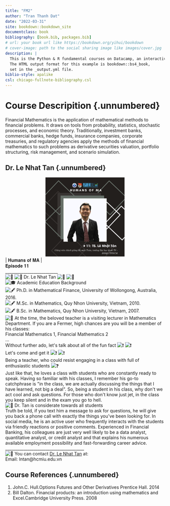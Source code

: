 ```yaml
--- 
title: "FM2"
author: "Tran Thanh Dat"
date: "2022-03-31"
site: bookdown::bookdown_site
documentclass: book
bibliography: [book.bib, packages.bib]
# url: your book url like https://bookdown.org/yihui/bookdown
# cover-image: path to the social sharing image like images/cover.jpg
description: |
  This is the Python & R fundamental courses on Datacamp, an interactive learning platform.
  The HTML output format for this example is bookdown::bs4_book,
  set in the _output.yml file.
biblio-style: apalike
csl: chicago-fullnote-bibliography.csl
---
```




# Course Descripition {.unnumbered}

Financial Mathematics is the application of mathematical methods to financial problems. It draws on tools from probability, statistics, stochastic processes, and economic theory. Traditionally, investment banks, commercial banks, hedge funds, insurance companies, corporate treasuries, and regulatory agencies apply the methods of financial mathematics to such problems as derivative securities valuation, portfolio structuring, risk management, and scenario simulation.

## Dr. Le Nhat Tan {.unnumbered}

<center>
<img height="250" width="250" alt="May be an image of 1 person and text" class="i09qtzwb n7fi1qx3 datstx6m pmk7jnqg j9ispegn kr520xx4 k4urcfbm bixrwtb6" referrerpolicy="origin-when-cross-origin" src="https://raw.githubusercontent.com/ThanhDatIU/image/main/thaytan.png">
</center>

<div class="kvgmc6g5 cxmmr5t8 oygrvhab hcukyx3x c1et5uql ii04i59q">
<div dir="auto" style="text-align: start;">| 𝐇𝐮𝐦𝐚𝐧𝐬 𝐨𝐟 𝐌𝐀 |
</div>
<div dir="auto" style="text-align: start;">𝐄𝐩𝐢𝐬𝐨𝐝𝐞 𝟏𝟏
</div>
<div dir="auto" style="text-align: start;">__________________________
</div>
<div dir="auto" style="text-align: start;">
<span class="pq6dq46d tbxw36s4 knj5qynh kvgmc6g5 ditlmg2l oygrvhab nvdbi5me sf5mxxl7 gl3lb2sf hhz5lgdu">
<img height="16" width="16" alt="📖" referrerpolicy="origin-when-cross-origin" src="https://static.xx.fbcdn.net/images/emoji.php/v9/t3d/2/16/1f4d6.png">
</span>
<span class="pq6dq46d tbxw36s4 knj5qynh kvgmc6g5 ditlmg2l oygrvhab nvdbi5me sf5mxxl7 gl3lb2sf hhz5lgdu">
<img height="16" width="16" alt="📖" referrerpolicy="origin-when-cross-origin" src="https://static.xx.fbcdn.net/images/emoji.php/v9/t3d/2/16/1f4d6.png">
</span>Dr. Le Nhat Tan
<span class="pq6dq46d tbxw36s4 knj5qynh kvgmc6g5 ditlmg2l oygrvhab nvdbi5me sf5mxxl7 gl3lb2sf hhz5lgdu">
<img height="16" width="16" alt="📖" referrerpolicy="origin-when-cross-origin" src="https://static.xx.fbcdn.net/images/emoji.php/v9/t3d/2/16/1f4d6.png">
</span>
<span class="pq6dq46d tbxw36s4 knj5qynh kvgmc6g5 ditlmg2l oygrvhab nvdbi5me sf5mxxl7 gl3lb2sf hhz5lgdu">
<img height="16" width="16" alt="📖" referrerpolicy="origin-when-cross-origin" src="https://static.xx.fbcdn.net/images/emoji.php/v9/t3d/2/16/1f4d6.png">
</span>
</div>
<div dir="auto" style="text-align: start;">
<span class="pq6dq46d tbxw36s4 knj5qynh kvgmc6g5 ditlmg2l oygrvhab nvdbi5me sf5mxxl7 gl3lb2sf hhz5lgdu">
<img height="16" width="16" alt="🎓" referrerpolicy="origin-when-cross-origin" src="https://static.xx.fbcdn.net/images/emoji.php/v9/tc4/2/16/1f393.png">
</span>Academic Education Background
</div>
<div dir="auto" style="text-align: start;">
<span class="pq6dq46d tbxw36s4 knj5qynh kvgmc6g5 ditlmg2l oygrvhab nvdbi5me sf5mxxl7 gl3lb2sf hhz5lgdu">
<img height="16" width="16" alt="🖋" referrerpolicy="origin-when-cross-origin" src="https://static.xx.fbcdn.net/images/emoji.php/v9/t56/2/16/1f58b.png">
</span>Ph.D.  in Mathematical Finance, University of Wollongong, Australia, 2016.
</div>
<div dir="auto" style="text-align: start;">
<span class="pq6dq46d tbxw36s4 knj5qynh kvgmc6g5 ditlmg2l oygrvhab nvdbi5me sf5mxxl7 gl3lb2sf hhz5lgdu">
<img height="16" width="16" alt="🖋" referrerpolicy="origin-when-cross-origin" src="https://static.xx.fbcdn.net/images/emoji.php/v9/t56/2/16/1f58b.png">
</span>M.Sc. in Mathematics, Quy Nhon University, Vietnam, 2010.
</div>
<div dir="auto" style="text-align: start;">
<span class="pq6dq46d tbxw36s4 knj5qynh kvgmc6g5 ditlmg2l oygrvhab nvdbi5me sf5mxxl7 gl3lb2sf hhz5lgdu">
<img height="16" width="16" alt="🖋" referrerpolicy="origin-when-cross-origin" src="https://static.xx.fbcdn.net/images/emoji.php/v9/t56/2/16/1f58b.png">
</span>B.Sc. in Mathematics, Quy Nhon University, Vietnam, 2007.
</div>
<div dir="auto" style="text-align: start;">
<span class="pq6dq46d tbxw36s4 knj5qynh kvgmc6g5 ditlmg2l oygrvhab nvdbi5me sf5mxxl7 gl3lb2sf hhz5lgdu">
<img height="16" width="16" alt="🏫" referrerpolicy="origin-when-cross-origin" src="https://static.xx.fbcdn.net/images/emoji.php/v9/tc7/2/16/1f3eb.png">
</span>At the time, the beloved teacher is a visiting lecturer in Mathematics Department. If you are a Fermer, high chances are you will be a member of his classes:
</div>
<div dir="auto" style="text-align: start;">Financial Mathematics 1, Financial Mathematics 2
</div>
<div dir="auto" style="text-align: start;">…
</div>
<div dir="auto" style="text-align: start;">Without further ado, let's talk about all of the fun fact
<span class="pq6dq46d tbxw36s4 knj5qynh kvgmc6g5 ditlmg2l oygrvhab nvdbi5me sf5mxxl7 gl3lb2sf hhz5lgdu">
<img height="16" width="16" alt="❗" referrerpolicy="origin-when-cross-origin" src="https://static.xx.fbcdn.net/images/emoji.php/v9/td1/2/16/2757.png">
</span>
<span class="pq6dq46d tbxw36s4 knj5qynh kvgmc6g5 ditlmg2l oygrvhab nvdbi5me sf5mxxl7 gl3lb2sf hhz5lgdu">
<img height="16" width="16" alt="❗" referrerpolicy="origin-when-cross-origin" src="https://static.xx.fbcdn.net/images/emoji.php/v9/td1/2/16/2757.png">
</span>
</div>
<div dir="auto" style="text-align: start;">Let's come and get it
<span class="pq6dq46d tbxw36s4 knj5qynh kvgmc6g5 ditlmg2l oygrvhab nvdbi5me sf5mxxl7 gl3lb2sf hhz5lgdu">
<img height="16" width="16" alt="❗" referrerpolicy="origin-when-cross-origin" src="https://static.xx.fbcdn.net/images/emoji.php/v9/td1/2/16/2757.png">
</span>
<span class="pq6dq46d tbxw36s4 knj5qynh kvgmc6g5 ditlmg2l oygrvhab nvdbi5me sf5mxxl7 gl3lb2sf hhz5lgdu">
<img height="16" width="16" alt="❗" referrerpolicy="origin-when-cross-origin" src="https://static.xx.fbcdn.net/images/emoji.php/v9/td1/2/16/2757.png">
</span>
</div>
<div dir="auto" style="text-align: start;">Being a teacher, who could resist engaging in a class with full of enthusiastic students
<span class="pq6dq46d tbxw36s4 knj5qynh kvgmc6g5 ditlmg2l oygrvhab nvdbi5me sf5mxxl7 gl3lb2sf hhz5lgdu">
<img height="16" width="16" alt="❓" referrerpolicy="origin-when-cross-origin" src="https://static.xx.fbcdn.net/images/emoji.php/v9/tcd/2/16/2753.png">
</span>
</div>
<div dir="auto" style="text-align: start;">Just like that, he loves a class with students who are constantly ready to speak. Having so familiar with his classes, I remember his go-to catchphrase is "in the class, we are actually discussing the things that I have learned, not big a deal". So, being a student in his class, why don't we act cool and ask questions. For those who don't know just jet, in the class you keep silent and in the exam you go to hell.
</div>
<div dir="auto" style="text-align: start;">
<span class="pq6dq46d tbxw36s4 knj5qynh kvgmc6g5 ditlmg2l oygrvhab nvdbi5me sf5mxxl7 gl3lb2sf hhz5lgdu">
<img height="16" width="16" alt="💝" referrerpolicy="origin-when-cross-origin" src="https://static.xx.fbcdn.net/images/emoji.php/v9/tb6/2/16/1f49d.png">
</span>Dr. Tan is considerate towards all students
</div>
<div dir="auto" style="text-align: start;"> Truth be told, if you text him a message to ask for questions, he will give you back a phone call with exactly the things you've been looking for. In social media, he is an active user who frequently interacts with the students via friendly reactions or positive comments. Experienced in Financial Banking, his colleagues are just very well likely to be a data analyst, quantitative analyst, or credit analyst and that explains his numerous available employment possibility and fast-forwarding career advice. 
</div>
<div dir="auto" style="text-align: start;">_______________________________________
</div>
<div dir="auto" style="text-align: start;">
<span class="pq6dq46d tbxw36s4 knj5qynh kvgmc6g5 ditlmg2l oygrvhab nvdbi5me sf5mxxl7 gl3lb2sf hhz5lgdu">
<img height="16" width="16" alt="📌" referrerpolicy="origin-when-cross-origin" src="https://static.xx.fbcdn.net/images/emoji.php/v9/t4b/2/16/1f4cc.png">
</span> You can contact <a href="https://www.facebook.com/nhattan.le.94">Dr. Le Nhat Tan</a> at:
</div>
<div dir="auto" style="text-align: start;">Email: lntan@hcmiu.edu.vn
</div>
</div>

## Course References {.unnumbered}

1. John.C. Hull.Options Futures and Other Derivatives Prentice Hall. 2014
2. Bill Dalton. Financial products: an introduction using mathematics and Excel.Cambridge University Press. 2008
